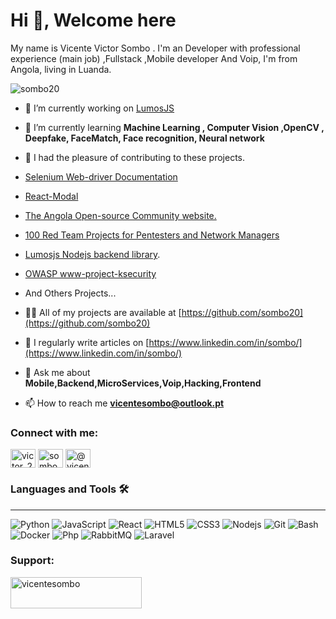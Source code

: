 # Hi 👋, Welcome here 

My name is Vicente Victor Sombo . I'm an Developer with professional experience (main job) ,Fullstack ,Mobile developer And Voip, I'm from Angola, living in Luanda.


<p align="left"> <img src="https://komarev.com/ghpvc/?username=sombo20&label=Profile%20views&color=0e75b6&style=flat" alt="sombo20" /> </p>

- 🔭 I’m currently working on [LumosJS](https://lumosdoc.vercel.app/)

- 🌱 I’m currently learning **Machine Learning , Computer Vision ,OpenCV , Deepfake, FaceMatch, Face recognition, Neural network**

- 👯 I had the pleasure of contributing to these projects.
- [Selenium Web-driver Documentation](https://github.com/SeleniumHQ/seleniumhq.github.io)
- [React-Modal](https://github.com/netojose/react-modal)
- [The Angola Open-source Community website.](https://github.com/angolaosc/aosc.social)
- [100 Red Team Projects for Pentesters and Network Managers](https://github.com/kurogai/100-redteam-projects)
- [Lumosjs Nodejs backend library](https://github.com/lumosjs/lumos).
- [OWASP www-project-ksecurity](https://github.com/OWASP/www-project-ksecurity)
- And Others Projects...

- 👨‍💻 All of my projects are available at [https://github.com/sombo20](https://github.com/sombo20)

- 📝 I regularly write articles on [https://www.linkedin.com/in/sombo/](https://www.linkedin.com/in/sombo/)

- 💬 Ask me about **Mobile,Backend,MicroServices,Voip,Hacking,Frontend**

- 📫 How to reach me **vicentesombo@outlook.pt**

<h3 align="left">Connect with me:</h3>
<p align="left">
<a href="https://twitter.com/victor_2079" target="blank"><img align="center" src="https://raw.githubusercontent.com/rahuldkjain/github-profile-readme-generator/master/src/images/icons/Social/twitter.svg" alt="victor_2079" height="30" width="40" /></a>
<a href="https://linkedin.com/in/sombo" target="blank"><img align="center" src="https://raw.githubusercontent.com/rahuldkjain/github-profile-readme-generator/master/src/images/icons/Social/linked-in-alt.svg" alt="sombo" height="30" width="40" /></a>
<a href="https://medium.com/@vicentevictorsombo643" target="blank"><img align="center" src="https://raw.githubusercontent.com/rahuldkjain/github-profile-readme-generator/master/src/images/icons/Social/medium.svg" alt="@vicentevictorsombo643" height="30" width="40" /></a>
</p>


### Languages and Tools 🛠 
---
![Python](http://img.shields.io/badge/-Python-3776AB?style=flat-square&logo=python&logoColor=ffffff)
![JavaScript](https://img.shields.io/badge/-JavaScript-%23F7DF1C?style=flat-square&logo=javascript&logoColor=000000&labelColor=%23F7DF1C&color=%23FFCE5A)
![React](https://img.shields.io/badge/-React-61DAFB?style=flat-square&logo=react&logoColor=ffffff)
![HTML5](https://img.shields.io/badge/-HTML5-%23E44D27?style=flat-square&logo=html5&logoColor=ffffff)
![CSS3](https://img.shields.io/badge/-CSS3-%231572B6?style=flat-square&logo=css3)
![Nodejs](https://img.shields.io/badge/-Nodejs-339933?style=flat-square&logo=Node.js&logoColor=ffffff)
![Git](https://img.shields.io/badge/-Git-%23F05032?style=flat-square&logo=git&logoColor=%23ffffff)
![Bash](http://img.shields.io/badge/-Bash-5391FE?style=flat-square&logo=Bash&logoColor=ffffff)
![Docker](http://img.shields.io/badge/-docker-5391FE?style=flat-square&logo=docker&logoColor=ffffff)
![Php](http://img.shields.io/badge/-php-5391FE?style=flat-square&logo=php&logoColor=ffffff)
![RabbitMQ](http://img.shields.io/badge/-RabbitMQ-5391FE?style=flat-square&logo=RabbitMQ&logoColor=ffffff)
![Laravel](http://img.shields.io/badge/-Laravel-5391FE?style=flat-square&logo=Laravel&logoColor=ffffff)

<h3 align="left">Support:</h3>
<p><a href="https://www.buymeacoffee.com/vicentesombo"> <img align="left" src="https://cdn.buymeacoffee.com/buttons/v2/default-yellow.png" height="50" width="210" alt="vicentesombo" /></a></p><br><br>
